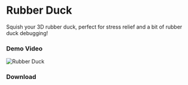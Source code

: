 # Rubber Duck

Squish your 3D rubber duck, perfect for stress relief and a bit of rubber duck debugging!

### Demo Video

![Rubber Duck](Demo_Duck.gif)

### Download

